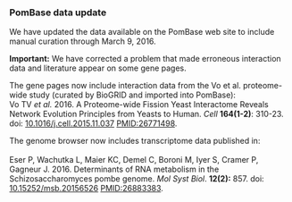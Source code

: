 ### PomBase data update

We have updated the data available on the PomBase web site to include
manual curation through March 9, 2016.

**Important:** We have corrected a problem that made erroneous
interaction data and literature appear on some gene pages.

The gene pages now include interaction data from the Vo et al.
proteome-wide study (curated by BioGRID and imported into PomBase):\
Vo TV *et al.* 2016. A Proteome-wide Fission Yeast Interactome Reveals
Network Evolution Principles from Yeasts to Human. *Cell* **164(1-2)**:
310-23. doi:
[10.1016/j.cell.2015.11.037](http://dx.doi.org/10.1016/j.cell.2015.11.037)
[PMID:26771498](http://www.ncbi.nlm.nih.gov/pubmed?term=26771498).

The genome browser now includes transcriptome data published in:\
\
Eser P, Wachutka L, Maier KC, Demel C, Boroni M, Iyer S, Cramer P,
Gagneur J. 2016. Determinants of RNA metabolism in the
Schizosaccharomyces pombe genome. *Mol Syst Biol*. **12(2):** 857. doi:
[10.15252/msb.20156526](http://dx.doi.org/10.15252/msb.20156526)
[PMID:26883383](http://www.ncbi.nlm.nih.gov/pubmed?term=26883383).
